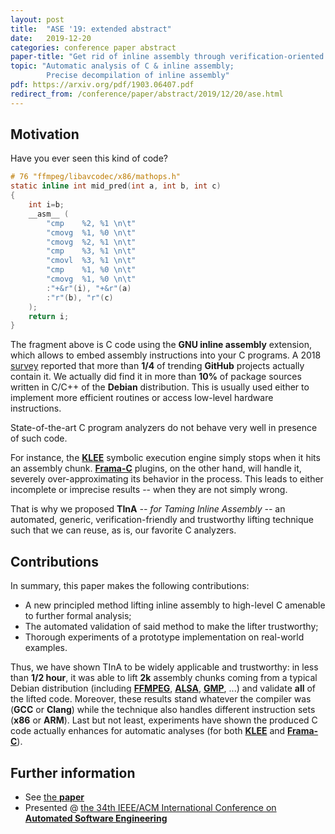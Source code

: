 ```yaml
---
layout: post
title:  "ASE '19: extended abstract"
date:   2019-12-20
categories: conference paper abstract
paper-title: "Get rid of inline assembly through verification-oriented lifting"
topic: "Automatic analysis of C & inline assembly;
        Precise decompilation of inline assembly"
pdf: https://arxiv.org/pdf/1903.06407.pdf
redirect_from: /conference/paper/abstract/2019/12/20/ase.html
---
```



## Motivation

Have you ever seen this kind of code?

```c
# 76 "ffmpeg/libavcodec/x86/mathops.h"
static inline int mid_pred(int a, int b, int c)
{
    int i=b;
    __asm__ (
        "cmp    %2, %1 \n\t"
        "cmovg  %1, %0 \n\t"
        "cmovg  %2, %1 \n\t"
        "cmp    %3, %1 \n\t"
        "cmovl  %3, %1 \n\t"
        "cmp    %1, %0 \n\t"
        "cmovg  %1, %0 \n\t"
        :"+&r"(i), "+&r"(a)
        :"r"(b), "r"(c)
    );
    return i;
}
```

The fragment above is C code using the **GNU inline assembly** extension, which
allows to embed assembly instructions into your C programs.  A 2018
[survey](http://ssw.jku.at/General/Staff/ManuelRigger/VEE18.pdf) reported that
more than **1/4** of trending **GitHub** projects actually contain it. We
actually did find it in more than **10%** of package sources written in C/C++ of
the **Debian** distribution. This is usually used either to implement more
efficient routines or access low-level hardware instructions.

State-of-the-art C program analyzers do not behave very well in presence of such code.

For instance, the [**KLEE**](http://klee.github.io/) symbolic execution engine
simply stops when it hits an assembly chunk. [**Frama-C**](http://frama-c.com/)
plugins, on the other hand, will handle it, severely over-approximating its
behavior in the process.  This leads to either incomplete or imprecise results
-- when they are not simply wrong.

That is why we proposed **TInA** *-- for Taming Inline Assembly --* an automated,
generic, verification-friendly and trustworthy lifting technique such that we can reuse, as is, our favorite C analyzers.

## Contributions

In summary, this paper makes the following contributions:

- A new principled method lifting inline assembly to high-level C amenable to
  further formal analysis;
- The  automated  validation  of  said  method  to  make  the lifter
  trustworthy;
- Thorough  experiments of  a  prototype  implementation  on  real-world
  examples.

Thus, we have shown TInA to be widely applicable and trustworthy: in less than
**1/2 hour**, it was able to lift **2k** assembly chunks coming from a typical Debian distribution (including [**FFMPEG**](https://www.ffmpeg.org/),
[**ALSA**](https://alsa-project.org/wiki/Main_Page),
[**GMP**](https://gmplib.org/), ...)
and validate **all** of the lifted code.
Moreover, these results stand whatever the compiler
was (**GCC** or **Clang**) while the technique also handles different
instruction sets (**x86** or **ARM**).
Last but not least, experiments have shown the produced C code actually enhances
for automatic analyses (for both [**KLEE**](http://klee.github.io/) and
[**Frama-C**](http://frama-c.com/)).

## Further information

- See [the **paper**](https://arxiv.org/pdf/1903.06407.pdf)
- Presented
@ [the 34th IEEE/ACM International Conference on **Automated Software Engineering**](https://2019.ase-conferences.org/)
